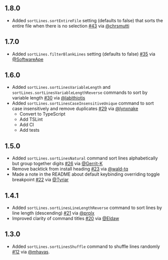 ## 1.8.0

- Added `sortLines.sortEntireFile` setting (defaults to false) that sorts the entire file when there is no selection [#43](https://github.com/Tyriar/vscode-sort-lines/pull/43) via [@chrsmutti](https://github.com/chrsmutti)

## 1.7.0

- Added `sortLines.filterBlankLines` setting (defaults to false) [#35](https://github.com/Tyriar/vscode-sort-lines/pull/35) via [@SoftwareApe](https://github.com/SoftwareApe)

## 1.6.0

- Added `sortLines.sortLinesVariableLength` and `sortLines.sortLinesVariableLengthReverse` commands to sort by variable length [#30](https://github.com/Tyriar/vscode-sort-lines/pull/30) via [@labithiotis](https://github.com/labithiotis)
- Added `sortLines.sortLinesCaseInsensitiveUnique` command to sort case insensitively and remove duplicates [#29](https://github.com/Tyriar/vscode-sort-lines/pull/29) via [@lynxnake](https://github.com/lynxnake)
  - Convert to TypeScript
  - Add TSLint
  - Add CI
  - Add tests

## 1.5.0

- Added `sortLines.sortLinesNatural` command sort lines alphabetically but group together digits [#26](https://github.com/Tyriar/vscode-sort-lines/pull/26) via [@Gerrit-K](https://github.com/Gerrit-K)
- Remove backtick from install heading [#23](https://github.com/Tyriar/vscode-sort-lines/pull/23) via [@wald-tq](https://github.com/wald-tq)
- Made a note in the README about default keybinding overriding toggle breakpoint [#22](https://github.com/Tyriar/vscode-sort-lines/issues/22) via [@Tyriar](https://github.com/Tyriar)

## 1.4.1

- Added `sortLines.sortLinesLineLengthReverse` command to sort lines by line length (descending) [#21](https://github.com/Tyriar/vscode-sort-lines/pull/21) via [@prplx](https://github.com/prplx)
- Improved clarity of command titles [#20](https://github.com/Tyriar/vscode-sort-lines/pull/20) via [@Eldaw](https://github.com/Eldaw)

## 1.3.0

- Added `sortLines.sortLinesShuffle` command to shuffle lines randomly [#12](https://github.com/Tyriar/vscode-sort-lines/pull/12) via [@mhavas](https://github.com/mhavas).
